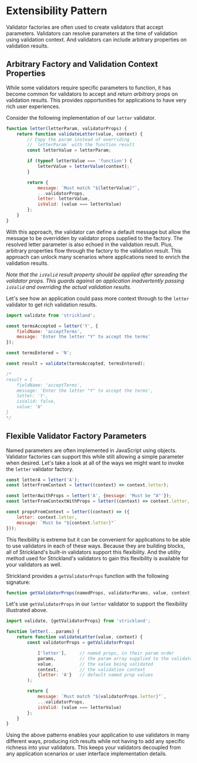 # Extensibility Pattern

Validator factories are often used to create validators that accept parameters. Validators can resolve parameters at the time of validation using validation context. And validators can include arbitrary properties on validation results.

## Arbitrary Factory and Validation Context Properties

While some validators require specific parameters to function, it has become common for validators to accept and return *arbitrary* props on validation results. This provides opportunities for applications to have very rich user experiences.

Consider the following implementation of our `letter` validator.

``` jsx
function letter(letterParam, validatorProps) {
    return function validateLetter(value, context) {
        // Copy the param instead of overriding
        // `letterParam` with the function result
        const letterValue = letterParam;

        if (typeof letterValue === 'function') {
            letterValue = letterValue(context);
        }

        return {
            message: `Must match "${letterValue}"`,
            ...validatorProps,
            letter: letterValue,
            isValid: (value === letterValue)
        };
    }
}
```

With this approach, the validator can define a default message but allow the message to be overridden by validator props supplied to the factory. The resolved letter parameter is also echoed in the validation result. Plus, arbitrary properties flow through the factory to the validation result. This approach can unlock many scenarios where applications need to enrich the validation results.

*Note that the `isValid` result property should be applied after spreading the validator props. This guards against an application inadvertently passing `isValid` and overriding the actual validation results.*

Let's see how an application could pass more context through to the `letter` validator to get rich validation results.

``` jsx
import validate from 'strickland';

const termsAccepted = letter('Y', {
    fieldName: 'acceptTerms',
    message: 'Enter the letter "Y" to accept the terms'
});

const termsEntered = 'N';

const result = validate(termsAccepted, termsEntered);

/*
result = {
    fieldName: 'acceptTerms',
    message: 'Enter the letter "Y" to accept the terms',
    letter: 'Y',
    isValid: false,
    value: 'N'
}
*/
```

## Flexible Validator Factory Parameters

Named parameters are often implemented in JavaScript using objects. Validator factories can support this while still allowing a simple parameter when desired. Let's take a look at all of the ways we might want to invoke the `letter` validator factory.

``` jsx
const letterA = letter('A');
const letterFromContext = letter((context) => context.letter);

const letterAwithProps = letter('A', {message: 'Must be "A"'});
const letterFromContextWithProps = letter((context) => context.letter, {fieldName: 'acceptTerms'});

const propsFromContext = letter((context) => ({
    letter: context.letter,
    message: `Must be "${context.letter}"`
}));
```

This flexibility is extreme but it can be convenient for applications to be able to use validators in each of these ways. Because they are building blocks, all of Strickland's built-in validators support this flexibility. And the utility method used for Strickland's validators to gain this flexibility is available for your validators as well.

Strickland provides a `getValidatorProps` function with the following signature:

``` jsx
function getValidatorProps(namedProps, validatorParams, value, context) { }
```

Let's use `getValidatorProps` in our `letter` validator to support the flexibility illustrated above.

``` jsx
import validate, {getValidatorProps} from 'strickland';

function letter(...params) {
    return function validateLetter(value, context) {
        const validatorProps = getValidatorProps(

            ['letter'],     // named props, in their param order
            params,         // the param array supplied to the validator
            value,          // the value being validated
            context,        // the validation context
            {letter: 'A'}   // default named prop values
        );

        return {
            message: `Must match "${validatorProps.letter}"`,
            ...validatorProps,
            isValid: (value === letterValue)
        };
    }
}
```

Using the above patterns enables your application to use validators in many different ways, producing rich results while not having to add any specific richness into your validators. This keeps your validators decoupled from any application scenarios or user interface implementation details.
